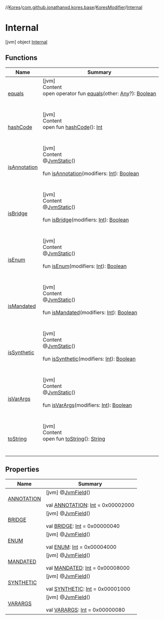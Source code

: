 //[Kores](../../../index.md)/[com.github.jonathanxd.kores.base](../../index.md)/[KoresModifier](../index.md)/[Internal](index.md)



# Internal  
 [jvm] object [Internal](index.md)   


## Functions  
  
|  Name|  Summary| 
|---|---|
| <a name="kotlin/Any/equals/#kotlin.Any?/PointingToDeclaration/"></a>[equals](../../../com.github.jonathanxd.kores.util/-simple-resolver/index.md#%5Bkotlin%2FAny%2Fequals%2F%23kotlin.Any%3F%2FPointingToDeclaration%2F%5D%2FFunctions%2F-427383591)| <a name="kotlin/Any/equals/#kotlin.Any?/PointingToDeclaration/"></a>[jvm]  <br>Content  <br>open operator fun [equals](../../../com.github.jonathanxd.kores.util/-simple-resolver/index.md#%5Bkotlin%2FAny%2Fequals%2F%23kotlin.Any%3F%2FPointingToDeclaration%2F%5D%2FFunctions%2F-427383591)(other: [Any](https://kotlinlang.org/api/latest/jvm/stdlib/kotlin/-any/index.html)?): [Boolean](https://kotlinlang.org/api/latest/jvm/stdlib/kotlin/-boolean/index.html)  <br><br><br>
| <a name="kotlin/Any/hashCode/#/PointingToDeclaration/"></a>[hashCode](../../../com.github.jonathanxd.kores.util/-simple-resolver/index.md#%5Bkotlin%2FAny%2FhashCode%2F%23%2FPointingToDeclaration%2F%5D%2FFunctions%2F-427383591)| <a name="kotlin/Any/hashCode/#/PointingToDeclaration/"></a>[jvm]  <br>Content  <br>open fun [hashCode](../../../com.github.jonathanxd.kores.util/-simple-resolver/index.md#%5Bkotlin%2FAny%2FhashCode%2F%23%2FPointingToDeclaration%2F%5D%2FFunctions%2F-427383591)(): [Int](https://kotlinlang.org/api/latest/jvm/stdlib/kotlin/-int/index.html)  <br><br><br>
| <a name="com.github.jonathanxd.kores.base/KoresModifier.Internal/isAnnotation/#kotlin.Int/PointingToDeclaration/"></a>[isAnnotation](is-annotation.md)| <a name="com.github.jonathanxd.kores.base/KoresModifier.Internal/isAnnotation/#kotlin.Int/PointingToDeclaration/"></a>[jvm]  <br>Content  <br>@[JvmStatic](https://kotlinlang.org/api/latest/jvm/stdlib/kotlin.jvm/-jvm-static/index.html)()  <br>  <br>fun [isAnnotation](is-annotation.md)(modifiers: [Int](https://kotlinlang.org/api/latest/jvm/stdlib/kotlin/-int/index.html)): [Boolean](https://kotlinlang.org/api/latest/jvm/stdlib/kotlin/-boolean/index.html)  <br><br><br>
| <a name="com.github.jonathanxd.kores.base/KoresModifier.Internal/isBridge/#kotlin.Int/PointingToDeclaration/"></a>[isBridge](is-bridge.md)| <a name="com.github.jonathanxd.kores.base/KoresModifier.Internal/isBridge/#kotlin.Int/PointingToDeclaration/"></a>[jvm]  <br>Content  <br>@[JvmStatic](https://kotlinlang.org/api/latest/jvm/stdlib/kotlin.jvm/-jvm-static/index.html)()  <br>  <br>fun [isBridge](is-bridge.md)(modifiers: [Int](https://kotlinlang.org/api/latest/jvm/stdlib/kotlin/-int/index.html)): [Boolean](https://kotlinlang.org/api/latest/jvm/stdlib/kotlin/-boolean/index.html)  <br><br><br>
| <a name="com.github.jonathanxd.kores.base/KoresModifier.Internal/isEnum/#kotlin.Int/PointingToDeclaration/"></a>[isEnum](is-enum.md)| <a name="com.github.jonathanxd.kores.base/KoresModifier.Internal/isEnum/#kotlin.Int/PointingToDeclaration/"></a>[jvm]  <br>Content  <br>@[JvmStatic](https://kotlinlang.org/api/latest/jvm/stdlib/kotlin.jvm/-jvm-static/index.html)()  <br>  <br>fun [isEnum](is-enum.md)(modifiers: [Int](https://kotlinlang.org/api/latest/jvm/stdlib/kotlin/-int/index.html)): [Boolean](https://kotlinlang.org/api/latest/jvm/stdlib/kotlin/-boolean/index.html)  <br><br><br>
| <a name="com.github.jonathanxd.kores.base/KoresModifier.Internal/isMandated/#kotlin.Int/PointingToDeclaration/"></a>[isMandated](is-mandated.md)| <a name="com.github.jonathanxd.kores.base/KoresModifier.Internal/isMandated/#kotlin.Int/PointingToDeclaration/"></a>[jvm]  <br>Content  <br>@[JvmStatic](https://kotlinlang.org/api/latest/jvm/stdlib/kotlin.jvm/-jvm-static/index.html)()  <br>  <br>fun [isMandated](is-mandated.md)(modifiers: [Int](https://kotlinlang.org/api/latest/jvm/stdlib/kotlin/-int/index.html)): [Boolean](https://kotlinlang.org/api/latest/jvm/stdlib/kotlin/-boolean/index.html)  <br><br><br>
| <a name="com.github.jonathanxd.kores.base/KoresModifier.Internal/isSynthetic/#kotlin.Int/PointingToDeclaration/"></a>[isSynthetic](is-synthetic.md)| <a name="com.github.jonathanxd.kores.base/KoresModifier.Internal/isSynthetic/#kotlin.Int/PointingToDeclaration/"></a>[jvm]  <br>Content  <br>@[JvmStatic](https://kotlinlang.org/api/latest/jvm/stdlib/kotlin.jvm/-jvm-static/index.html)()  <br>  <br>fun [isSynthetic](is-synthetic.md)(modifiers: [Int](https://kotlinlang.org/api/latest/jvm/stdlib/kotlin/-int/index.html)): [Boolean](https://kotlinlang.org/api/latest/jvm/stdlib/kotlin/-boolean/index.html)  <br><br><br>
| <a name="com.github.jonathanxd.kores.base/KoresModifier.Internal/isVarArgs/#kotlin.Int/PointingToDeclaration/"></a>[isVarArgs](is-var-args.md)| <a name="com.github.jonathanxd.kores.base/KoresModifier.Internal/isVarArgs/#kotlin.Int/PointingToDeclaration/"></a>[jvm]  <br>Content  <br>@[JvmStatic](https://kotlinlang.org/api/latest/jvm/stdlib/kotlin.jvm/-jvm-static/index.html)()  <br>  <br>fun [isVarArgs](is-var-args.md)(modifiers: [Int](https://kotlinlang.org/api/latest/jvm/stdlib/kotlin/-int/index.html)): [Boolean](https://kotlinlang.org/api/latest/jvm/stdlib/kotlin/-boolean/index.html)  <br><br><br>
| <a name="kotlin/Any/toString/#/PointingToDeclaration/"></a>[toString](../../../com.github.jonathanxd.kores.util/-simple-resolver/index.md#%5Bkotlin%2FAny%2FtoString%2F%23%2FPointingToDeclaration%2F%5D%2FFunctions%2F-427383591)| <a name="kotlin/Any/toString/#/PointingToDeclaration/"></a>[jvm]  <br>Content  <br>open fun [toString](../../../com.github.jonathanxd.kores.util/-simple-resolver/index.md#%5Bkotlin%2FAny%2FtoString%2F%23%2FPointingToDeclaration%2F%5D%2FFunctions%2F-427383591)(): [String](https://kotlinlang.org/api/latest/jvm/stdlib/kotlin/-string/index.html)  <br><br><br>


## Properties  
  
|  Name|  Summary| 
|---|---|
| <a name="com.github.jonathanxd.kores.base/KoresModifier.Internal/ANNOTATION/#/PointingToDeclaration/"></a>[ANNOTATION](-a-n-n-o-t-a-t-i-o-n.md)| <a name="com.github.jonathanxd.kores.base/KoresModifier.Internal/ANNOTATION/#/PointingToDeclaration/"></a> [jvm] @[JvmField](https://kotlinlang.org/api/latest/jvm/stdlib/kotlin.jvm/-jvm-field/index.html)()  <br>  <br>val [ANNOTATION](-a-n-n-o-t-a-t-i-o-n.md): [Int](https://kotlinlang.org/api/latest/jvm/stdlib/kotlin/-int/index.html) = 0x00002000   <br>
| <a name="com.github.jonathanxd.kores.base/KoresModifier.Internal/BRIDGE/#/PointingToDeclaration/"></a>[BRIDGE](-b-r-i-d-g-e.md)| <a name="com.github.jonathanxd.kores.base/KoresModifier.Internal/BRIDGE/#/PointingToDeclaration/"></a> [jvm] @[JvmField](https://kotlinlang.org/api/latest/jvm/stdlib/kotlin.jvm/-jvm-field/index.html)()  <br>  <br>val [BRIDGE](-b-r-i-d-g-e.md): [Int](https://kotlinlang.org/api/latest/jvm/stdlib/kotlin/-int/index.html) = 0x00000040   <br>
| <a name="com.github.jonathanxd.kores.base/KoresModifier.Internal/ENUM/#/PointingToDeclaration/"></a>[ENUM](-e-n-u-m.md)| <a name="com.github.jonathanxd.kores.base/KoresModifier.Internal/ENUM/#/PointingToDeclaration/"></a> [jvm] @[JvmField](https://kotlinlang.org/api/latest/jvm/stdlib/kotlin.jvm/-jvm-field/index.html)()  <br>  <br>val [ENUM](-e-n-u-m.md): [Int](https://kotlinlang.org/api/latest/jvm/stdlib/kotlin/-int/index.html) = 0x00004000   <br>
| <a name="com.github.jonathanxd.kores.base/KoresModifier.Internal/MANDATED/#/PointingToDeclaration/"></a>[MANDATED](-m-a-n-d-a-t-e-d.md)| <a name="com.github.jonathanxd.kores.base/KoresModifier.Internal/MANDATED/#/PointingToDeclaration/"></a> [jvm] @[JvmField](https://kotlinlang.org/api/latest/jvm/stdlib/kotlin.jvm/-jvm-field/index.html)()  <br>  <br>val [MANDATED](-m-a-n-d-a-t-e-d.md): [Int](https://kotlinlang.org/api/latest/jvm/stdlib/kotlin/-int/index.html) = 0x00008000   <br>
| <a name="com.github.jonathanxd.kores.base/KoresModifier.Internal/SYNTHETIC/#/PointingToDeclaration/"></a>[SYNTHETIC](-s-y-n-t-h-e-t-i-c.md)| <a name="com.github.jonathanxd.kores.base/KoresModifier.Internal/SYNTHETIC/#/PointingToDeclaration/"></a> [jvm] @[JvmField](https://kotlinlang.org/api/latest/jvm/stdlib/kotlin.jvm/-jvm-field/index.html)()  <br>  <br>val [SYNTHETIC](-s-y-n-t-h-e-t-i-c.md): [Int](https://kotlinlang.org/api/latest/jvm/stdlib/kotlin/-int/index.html) = 0x00001000   <br>
| <a name="com.github.jonathanxd.kores.base/KoresModifier.Internal/VARARGS/#/PointingToDeclaration/"></a>[VARARGS](-v-a-r-a-r-g-s.md)| <a name="com.github.jonathanxd.kores.base/KoresModifier.Internal/VARARGS/#/PointingToDeclaration/"></a> [jvm] @[JvmField](https://kotlinlang.org/api/latest/jvm/stdlib/kotlin.jvm/-jvm-field/index.html)()  <br>  <br>val [VARARGS](-v-a-r-a-r-g-s.md): [Int](https://kotlinlang.org/api/latest/jvm/stdlib/kotlin/-int/index.html) = 0x00000080   <br>


